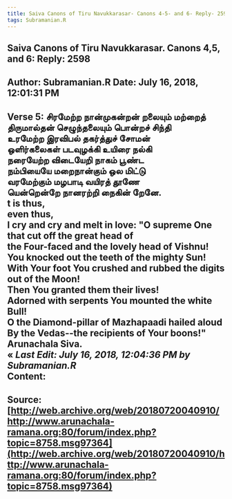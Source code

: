 ```yaml
--- 
title: Saiva Canons of Tiru Navukkarasar- Canons 4-5- and 6- Reply- 2598   
tags: Subramanian.R  
---  
```

##  Saiva Canons of Tiru Navukkarasar. Canons 4,5, and 6: Reply: 2598  
Author: Subramanian.R       Date: July 16, 2018, 12:01:31 PM  
---  
Verse 5: சிரமேற்ற நான்முகன்றன் றலையும் மற்றைத்   
 திருமால்தன் செழுந்தலையும் பொன்றச் சிந்தி   
உரமேற்ற இரவிபல் தகர்த்துச் சோமன்   
 ஒளிர்கலைகள் படவுழக்கி உயிரை நல்கி   
நரையேற்ற விடையேறி நாகம் பூண்ட   
 நம்பியையே மறைநான்கும் ஒல மிட்டு   
வரமேற்கும் மழபாடி வயிரத் தூணே   
 யென்றென்றே நானரற்றி நைகின் றேனே.   
t is thus,   
even thus,   
I cry and cry and melt in love: "O supreme One that cut off the great head of  
the Four-faced and the lovely head of Vishnu!   
You knocked out the teeth of the mighty Sun!   
With Your foot You crushed and rubbed the digits out of the Moon!   
Then You granted them their lives!   
Adorned with serpents You mounted the white Bull!   
O the Diamond-pillar of Mazhapaadi hailed aloud   
By the Vedas--the recipients of Your boons!"   
Arunachala Siva.   
« _Last Edit: July 16, 2018, 12:04:36 PM by Subramanian.R_  
Content:
 ---  
Source:[http://web.archive.org/web/20180720040910/http://www.arunachala-ramana.org:80/forum/index.php?topic=8758.msg97364](http://web.archive.org/web/20180720040910/http://www.arunachala-ramana.org:80/forum/index.php?topic=8758.msg97364)   
---  

